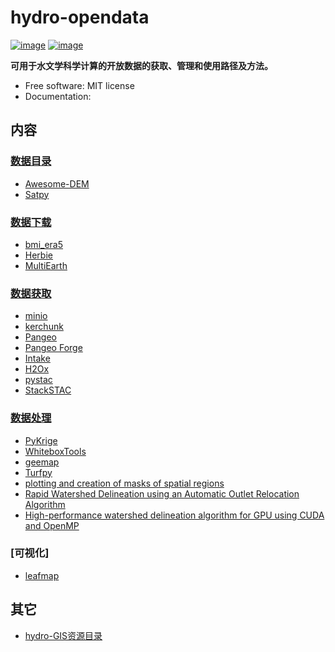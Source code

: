 # hydro-opendata


[![image](https://img.shields.io/pypi/v/hydro-opendata.svg)](https://pypi.python.org/pypi/hydro-opendata)
[![image](https://img.shields.io/conda/vn/conda-forge/hydro-opendata.svg)](https://anaconda.org/conda-forge/hydro-opendata)


**可用于水文学科学计算的开放数据的获取、管理和使用路径及方法。**


-   Free software: MIT license
-   Documentation: 

## 内容    

### [数据目录](./data_catalog/)

- [Awesome-DEM](https://github.com/DahnJ/Awesome-DEM)
- [Satpy](https://github.com/pytroll/satpy)

### [数据下载](./data_downloader/)


- [bmi_era5](https://github.com/gantian127/bmi_era5)
- [Herbie](https://github.com/blaylockbk/Herbie)
- [MultiEarth](https://github.com/bair-climate-initiative/multiearth)

### [数据获取](./data_api/)

- [minio](https://github.com/minio/minio)
- [kerchunk](https://github.com/fsspec/kerchunk)
- [Pangeo](https://github.com/pangeo-data)
- [Pangeo Forge](https://github.com/pangeo-forge)
- [Intake](https://github.com/intake)
- [H2Ox](https://github.com/H2Oxford)
- [pystac](https://github.com/stac-utils/pystac)
- [StackSTAC](https://github.com/gjoseph92/stackstac)

### [数据处理](./data_api/)

- [PyKrige](https://github.com/GeoStat-Framework/PyKrige)
- [WhiteboxTools](https://github.com/jblindsay/whitebox-tools)
- [geemap](https://github.com/giswqs/geemap)
- [Turfpy](https://github.com/omanges/turfpy)
- [plotting and creation of masks of spatial regions](https://github.com/regionmask/regionmask)
- [Rapid Watershed Delineation using an Automatic Outlet Relocation Algorithm](https://github.com/xiejx5/watershed_delineation)
- [High-performance watershed delineation algorithm for GPU using CUDA and OpenMP](https://github.com/bkotyra/watershed_delineation_gpu)

### [可视化]

- [leafmap](https://github.com/giswqs/leafmap)


## 其它

- [hydro-GIS资源目录](./hydro_gis/)
